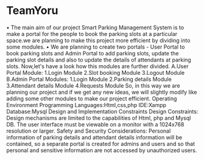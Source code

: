 # TeamYoru
• The main aim of our project Smart Parking Management System is to make a portal for the people to book the parking slots at a particular space.we are planning to make this         project more efficient by dividing into some modules.
• We are planning to create two portals - User Portal to book parking slots and Admin Portal to add parking slots, update the parking slot details and also to update the             details of attendants at parking slots.
Now,let's have a look how this modules are further divided.
  A.User Portal Module:
  1.Login Module 
  2.Slot booking Module 
  3.Logout Module 
  B.Admin Portal Modules:
  1.Login Module
  2.Parking details Module 
  3.Attendant details Module 
  4.Requests Module 
So, in this way we are planning our project and if we get any new ideas, we will slightly modify like adding some other modules to make our project efficient.
  Operating Environment
Programming Languages:Html,css,php
IDE:Xampp
Database:Mysql
  Design and Implementation Constraints
  Design Constraints:
Design mechanisms are limited to the capabilities of Html, php and Mysql DB. The user interface must be viewable on a monitor with a 1024x768 resolution or larger.
  Safety and Security Considerations:
Personal information of parking details and attendant details information will be contained, so a separate portal is created for admins and users and so that personal and sensitive information are not accessed by unauthorized users.


